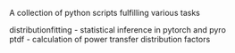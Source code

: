 A collection of python scripts fulfilling various tasks 


distributionfitting - statistical inference in pytorch and pyro <br>
ptdf - calculation of power transfer distribution factors

